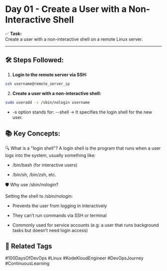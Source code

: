 # Day 01 - Create a User with a Non-Interactive Shell

✅ **Task:**  
Create a user with a non-interactive shell on a remote Linux server.

---

## 🛠️ Steps Followed:

1. **Login to the remote server via SSH:**

```bash
ssh username@remote_server_ip
```

2. **Create a user with a non-interactive shell:**

```bash
sudo useradd -s /sbin/nologin username
```
* -s option stands for:
    --shell → It specifies the login shell for the new user.

## 📚 Key Concepts:

🔍 What is a "login shell"?
A login shell is the program that runs when a user logs into the system, usually something like:

* /bin/bash (for interactive users)

* /bin/sh, /bin/zsh, etc.

🛡️ Why use /sbin/nologin?

Setting the shell to /sbin/nologin:

* Prevents the user from logging in interactively 

* They can’t run commands via SSH or terminal

* Commonly used for service accounts (e.g: a user that runs background tasks but doesn’t need login access)


## 🔗 Related Tags
#100DaysOfDevOps #Linux #KodeKloudEngineer #DevOpsJourney #ContinuousLearning
